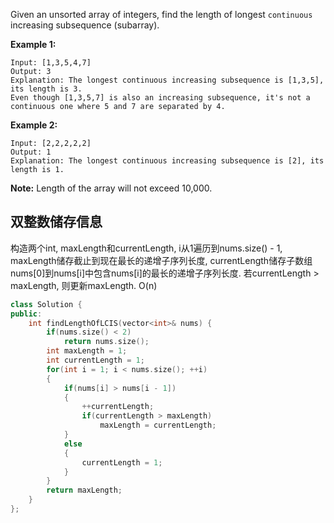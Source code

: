 Given an unsorted array of integers, find the length of longest `continuous` increasing subsequence (subarray).

**Example 1:**

```
Input: [1,3,5,4,7]
Output: 3
Explanation: The longest continuous increasing subsequence is [1,3,5], its length is 3. 
Even though [1,3,5,7] is also an increasing subsequence, it's not a continuous one where 5 and 7 are separated by 4. 
```



**Example 2:**

```
Input: [2,2,2,2,2]
Output: 1
Explanation: The longest continuous increasing subsequence is [2], its length is 1. 
```



**Note:** Length of the array will not exceed 10,000.

## 双整数储存信息

构造两个int, maxLength和currentLength, i从1遍历到nums.size() - 1, maxLength储存截止到现在最长的递增子序列长度, currentLength储存子数组nums[0]到nums[i]中包含nums[i]的最长的递增子序列长度. 若currentLength > maxLength, 则更新maxLength. O(n)

```c++
class Solution {
public:
    int findLengthOfLCIS(vector<int>& nums) {
        if(nums.size() < 2)
            return nums.size();
        int maxLength = 1;
        int currentLength = 1;
        for(int i = 1; i < nums.size(); ++i)
        {
            if(nums[i] > nums[i - 1])
            {
                ++currentLength;
                if(currentLength > maxLength)
                    maxLength = currentLength;
            }
            else
            {
                currentLength = 1;
            }
        }
        return maxLength;
    }
};
```

